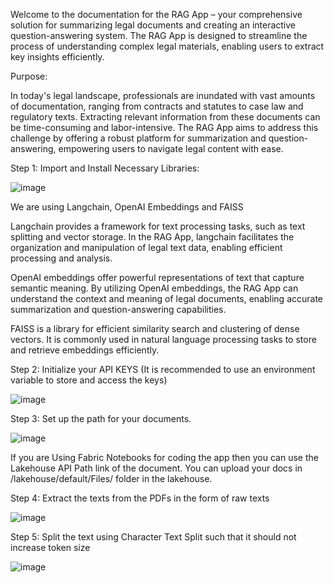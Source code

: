 Welcome to the documentation for the RAG App – your comprehensive solution for summarizing legal documents and creating an interactive question-answering system. The RAG App is designed to streamline the process of understanding complex legal materials, enabling users to extract key insights efficiently.

Purpose:

In today's legal landscape, professionals are inundated with vast amounts of documentation, ranging from contracts and statutes to case law and regulatory texts. Extracting relevant information from these documents can be time-consuming and labor-intensive. The RAG App aims to address this challenge by offering a robust platform for summarization and question-answering, empowering users to navigate legal content with ease.

Step 1: Import and Install Necessary Libraries:

![image](https://github.com/Kapamania/Fabric_Hackathon_2024/assets/17914333/d9fd57eb-787b-4e55-a3dc-10ff05a6ff18)

We are using Langchain, OpenAI Embeddings and FAISS

Langchain provides a framework for text processing tasks, such as text splitting and vector storage. In the RAG App, langchain facilitates the organization and manipulation of legal text data, enabling efficient processing and analysis.

OpenAI embeddings offer powerful representations of text that capture semantic meaning. By utilizing OpenAI embeddings, the RAG App can understand the context and meaning of legal documents, enabling accurate summarization and question-answering capabilities.

FAISS is a library for efficient similarity search and clustering of dense vectors. It is commonly used in natural language processing tasks to store and retrieve embeddings efficiently.

Step 2: Initialize your API KEYS (It is recommended to use an environment variable to store and access the keys)

![image](https://github.com/Kapamania/Fabric_Hackathon_2024/assets/17914333/e558ac0b-b602-4fd7-9c58-48d59e74bae3)

Step 3: Set up the path for your documents.

![image](https://github.com/Kapamania/Fabric_Hackathon_2024/assets/17914333/64418d4a-af1a-4f7d-be41-f5821b1ae262)

If you are Using Fabric Notebooks for coding the app then you can use the Lakehouse API Path link of the document.
You can upload your docs in /lakehouse/default/Files/ folder in the lakehouse.

Step 4: Extract the texts from the PDFs in the form of raw texts

![image](https://github.com/Kapamania/Fabric_Hackathon_2024/assets/17914333/4daa190c-3438-4c78-9d92-198aa8943fb4)

Step 5: Split the text using Character Text Split such that it should not increase token size

![image](https://github.com/Kapamania/Fabric_Hackathon_2024/assets/17914333/de4f2b0b-0bba-4115-95c2-682c16daacc8)



